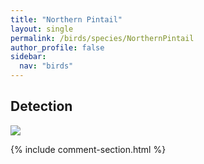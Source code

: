 ```yaml
---
title: "Northern Pintail"
layout: single
permalink: /birds/species/NorthernPintail
author_profile: false
sidebar:
  nav: "birds"
---
```


<h2>Detection</h2>

<img src="https://beallen.github.io/DevelopmentWebsite/assets/images/birds/NorthernPintail/det.jpg">

{% include comment-section.html %}
